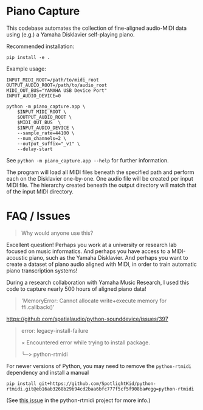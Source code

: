 # Piano Capture

This codebase automates the collection of fine-aligned audio-MIDI data using
(e.g.) a Yamaha Disklavier self-playing piano.

Recommended installation:
```
pip install -e .
```

Example usage:

```
INPUT_MIDI_ROOT=/path/to/midi_root
OUTPUT_AUDIO_ROOT=/path/to/audio_root
MIDI_OUT_BUS="YAMAHA USB Device Port"
INPUT_AUDIO_DEVICE=0

python -m piano_capture.app \
    $INPUT_MIDI_ROOT \
    $OUTPUT_AUDIO_ROOT \
    $MIDI_OUT_BUS  \
    $INPUT_AUDIO_DEVICE \
    --sample_rate=44100 \
    --num_channels=2 \
    --output_suffix="_v1" \
    --delay-start
```

See `python -m piano_capture.app --help` for further information.

The program will load all MIDI files beneath the specified path and perform 
each on the Disklavier one-by-one. One audio file will be created per input
MIDI file. The hierarchy created beneath the output directory will match that
of the input MIDI directory. 


# FAQ / Issues

> Why would anyone use this?

Excellent question! 
Perhaps you work at a university or research lab focused on music informatics. 
And perhaps you have access to a MIDI-acoustic piano, such as the Yamaha Disklavier.
And perhaps you want to create a dataset of piano audio aligned with MIDI, in order to train automatic piano transcription systems!

During a research collaboration with Yamaha Music Research, I used this code to capture nearly 500 hours of aligned piano data!

> 'MemoryError: Cannot allocate write+execute memory for ffi.callback()'

https://github.com/spatialaudio/python-sounddevice/issues/397

> error: legacy-install-failure
>
> × Encountered error while trying to install package.
>
> ╰─> python-rtmidi

For newer versions of Python, you may need to remove the `python-rtmidi` dependency and install a manual 
```
pip install git+https://github.com/SpotlightKid/python-rtmidi.git@eb16ab3268b29b94cd2baa6bfc777f5cf5f908ba#egg=python-rtmidi
```
(See [this issue](https://github.com/SpotlightKid/python-rtmidi/issues/115) in the python-rtmidi project for more info.)
